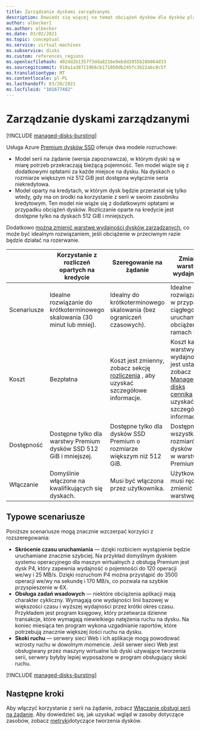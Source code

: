 ```yaml
---
title: Zarządzanie dyskami zarządzanymi
description: Dowiedz się więcej na temat obciążeń dysków dla dysków platformy Azure i maszyn wirtualnych platformy Azure.
author: albecker1
ms.author: albecker
ms.date: 03/02/2021
ms.topic: conceptual
ms.service: virtual-machines
ms.subservice: disks
ms.custom: references_regions
ms.openlocfilehash: 4024d2b1357f3dda8216e9ebdd2055b28b064d33
ms.sourcegitcommit: 910a1a38711966cb171050db245fc3b22abc8c5f
ms.translationtype: MT
ms.contentlocale: pl-PL
ms.lasthandoff: 03/20/2021
ms.locfileid: "101677482"
---
```

# <a name="managed-disk-bursting"></a>Zarządzanie dyskami zarządzanymi
[!INCLUDE [managed-disks-bursting](../../includes/managed-disks-bursting.md)]

Usługa Azure [Premium dysków SSD](disks-types.md#premium-ssd) oferuje dwa modele rozruchowe:

- Model serii na żądanie (wersja zapoznawcza), w którym dyski są w miarę potrzeb przekraczają bieżącą pojemność. Ten model wiąże się z dodatkowymi opłatami za każde miejsce na dysku. Na dyskach o rozmiarze większym niż 512 GiB jest dostępna wyłącznie seria niekredytowa.
- Model oparty na kredytach, w którym dysk będzie przerastał się tylko wtedy, gdy ma on środki na korzystanie z serii w swoim zasobniku kredytowym. Ten model nie wiąże się z dodatkowymi opłatami w przypadku obciążeń dysków. Rozliczanie oparte na kredycie jest dostępne tylko na dyskach 512 GiB i mniejszych.

Dodatkowo [można zmienić warstwę wydajności dysków zarządzanych](disks-change-performance.md), co może być idealnym rozwiązaniem, jeśli obciążenie w przeciwnym razie będzie działać na rozerwanie.

|  |Korzystanie z rozliczeń opartych na kredycie  |Szeregowanie na żądanie  |Zmiana warstwy wydajności  |
|---------|---------|---------|---------|
| Scenariusze|Idealne rozwiązanie do krótkoterminowego skalowania (30 minut lub mniej).|Idealny do krótkoterminowego skalowania (bez ograniczeń czasowych).|Idealne rozwiązanie w przypadku ciągłego uruchamiania obciążenia w ramach serii.|
|Koszt     |Bezpłatna         |Koszt jest zmienny, zobacz sekcję [rozliczenia](#billing) , aby uzyskać szczegółowe informacje.        |Koszt każdej warstwy wydajności jest ustalony, zobacz [Managed disks cennika](https://azure.microsoft.com/pricing/details/managed-disks/) , aby uzyskać szczegółowe informacje.         |
|Dostępność     |Dostępne tylko dla warstwy Premium dysków SSD 512 GiB i mniejszej.         |Dostępne tylko dla dysków SSD Premium o rozmiarze większym niż 512 GiB.         |Dostępne dla wszystkich rozmiarów dysków SSD w warstwie Premium.         |
|Włączanie     |Domyślnie włączone na kwalifikujących się dyskach.         |Musi być włączona przez użytkownika.         |Użytkownik musi ręcznie zmienić warstwę.         |

## <a name="common-scenarios"></a>Typowe scenariusze
Poniższe scenariusze mogą znacznie wzczerpać korzyści z rozszeregowania:
- **Skrócenie czasu uruchamiania**  — dzięki rozbiciem wystąpienie będzie uruchamiane znacznie szybciej. Na przykład domyślnym dyskiem systemu operacyjnego dla maszyn wirtualnych z obsługą Premium jest dysk P4, który zapewnia wydajność o pojemności do 120 operacji we/wy i 25 MB/s. Dzięki rozruchom P4 można przystąpić do 3500 operacji we/wy na sekundę i 170 MB/s, co pozwala na szybkie przyspieszenie w 6X.
- **Obsługa zadań wsadowych** — niektóre obciążenia aplikacji mają charakter cykliczny. Wymagają one wydajności linii bazowej w większości czasu i wyższej wydajności przez krótki okres czasu. Przykładem jest program księgowy, który przetwarza dzienne transakcje, które wymagają niewielkiego natężenia ruchu na dysku. Na koniec miesiąca ten program wykona uzgadnianie raportów, które potrzebują znacznie większej ilości ruchu na dysku.
- **Skoki ruchu** — serwery sieci Web i ich aplikacje mogą powodować wzrosty ruchu w dowolnym momencie. Jeśli serwer sieci Web jest obsługiwany przez maszyny wirtualne lub dyski używające tworzenia serii, serwery byłyby lepiej wyposażone w program obsługujący skoki ruchu. 

[!INCLUDE [managed-disks-bursting](../../includes/managed-disks-bursting-2.md)]

## <a name="next-steps"></a>Następne kroki

Aby włączyć korzystanie z serii na żądanie, zobacz [Włączanie obsługi serii na żądanie](disks-enable-bursting.md).
Aby dowiedzieć się, jak uzyskać wgląd w zasoby dotyczące zasobów, zobacz [metryki](disks-metrics.md)dotyczące tworzenia dysków.
